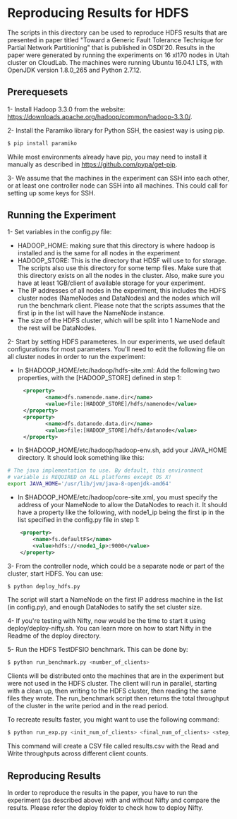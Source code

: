 Reproducing Results for HDFS
=======
The scripts in this directory can be used to reproduce HDFS results that are presented in paper titled "Toward a Generic Fault Tolerance Technique for Partial Network Partitioning" that is published in OSDI'20. Results in the paper were generated by running the experiments on 16 xl170 nodes in Utah cluster on CloudLab. The machines were running Ubuntu 16.04.1 LTS, with OpenJDK version 1.8.0_265 and Python 2.7.12.

Prerequesets
-------
1- Install Hadoop 3.3.0 from the website: https://downloads.apache.org/hadoop/common/hadoop-3.3.0/.

2- Install the Paramiko library for Python SSH, the easiest way is using pip.
```bash
$ pip install paramiko
```
While most environments already have pip, you may need to install it manually as described in https://github.com/pypa/get-pip.


3- We assume that the machines in the experiment can SSH into each other, or at least one controller node can SSH into all machines. This could call for setting up some keys for SSH.

Running the Experiment
-------
1- Set variables in the config.py file: 
* HADOOP_HOME: making sure that this directory is where hadoop is installed and is the same for all nodes in the experiment
* HADOOP_STORE: This is the directory that HDSF will use to for storage. The scripts also use this directory for some temp files. Make sure that this directory exists on all the nodes in the cluster. Also, make sure you have at least 1GB/client of available storage for your experiment.
* The IP addresses of all nodes in the experiment, this includes the HDFS cluster nodes (NameNodes and DataNodes) and the nodes which will run the benchmark client. Please note that the scripts assumes that the first ip in the list will have the NameNode instance.
* The size of the HDFS cluster, which will be split into 1 NameNode and the rest will be DataNodes.


2- Start by setting HDFS parameteres. In our experiments, we used default configurations for most parameters. You'll need to edit the following file on all cluster nodes in order to run the experiment:

* In $HADOOP_HOME/etc/hadoop/hdfs-site.xml: Add the following two properties, with the [HADOOP_STORE] defined in step 1:

```xml
     <property>
            <name>dfs.namenode.name.dir</name>
            <value>file:[HADOOP_STORE]/hdfs/namenode</value>
     </property>
     <property>
            <name>dfs.datanode.data.dir</name>
            <value>file:[HADOOP_STORE]/hdfs/datanode</value>
     </property>
```

* In $HADOOP_HOME/etc/hadoop/hadoop-env.sh, add your JAVA_HOME directory. It should look something like this:
```bash
# The java implementation to use. By default, this environment
# variable is REQUIRED on ALL platforms except OS X!
export JAVA_HOME='/usr/lib/jvm/java-8-openjdk-amd64'
```

* In $HADOOP_HOME/etc/hadoop/core-site.xml, you must specify the address of your NameNode to allow the DataNodes to reach it. It should have a property like the following, with node1_ip being the first ip in the list specified in the config.py file in step 1:
```xml
    <property>
        <name>fs.defaultFS</name>
        <value>hdfs://<node1_ip>:9000</value>
    </property>
```

3- From the controller node, which could be a separate node or part of the cluster, start HDFS. You can use:
```bash
$ python deploy_hdfs.py
```
The script will start a NameNode on the first IP address machine in the list (in config.py), and enough DataNodes to satify the set cluster size.

4- If you're testing with Nifty, now would be the time to start it using deploy/deploy-nifty.sh. You can learn more on how to start Nifty in the Readme of the deploy directory.

5- Run the HDFS TestDFSIO benchmark. This can be done by:
```bash
$ python run_benchmark.py <number_of_clients>
```
Clients will be distributed onto the machines that are in the experiment but were not used in the HDFS cluster. The client will run in parallel, starting with a clean up, then writing to the HDFS cluster, then reading the same files they wrote. The run_benchmark script then returns the total throughput of the cluster in the write period and in the read period.

To recreate results faster, you might want to use the following command:
```bash
$ python run_exp.py <init_num_of_clients> <final_num_of_clients> <step_size>
```
This command will create a CSV file called results.csv with the Read and Write throughputs across different client counts.


Reproducing Results
------
In order to reproduce the results in the paper, you have to run the experiment (as described above) with and without Nifty and compare the results. Please refer the deploy folder to check how to deploy Nifty.
